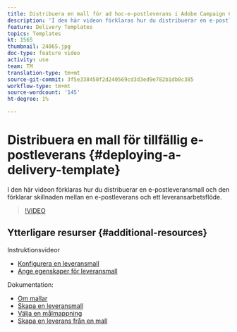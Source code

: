 ```yaml
---
title: Distribuera en mall för ad hoc-e-postleverans i Adobe Campaign Classic
description: 'I den här videon förklaras hur du distribuerar en e-postleveransmall och den förklarar skillnaden mellan en e-postleverans och ett leveransarbetsflöde. '
feature: Delivery Templates
topics: Templates
kt: 1565
thumbnail: 24065.jpg
doc-type: feature video
activity: use
team: TM
translation-type: tm+mt
source-git-commit: 3f5e338450f2d240569cd3d3ed9e782b1db0c385
workflow-type: tm+mt
source-wordcount: '145'
ht-degree: 1%

---
```



# Distribuera en mall för tillfällig e-postleverans {#deploying-a-delivery-template}

I den här videon förklaras hur du distribuerar en e-postleveransmall och den förklarar skillnaden mellan en e-postleverans och ett leveransarbetsflöde.

>[!VIDEO](https://video.tv.adobe.com/v/24065?quality=12)

## Ytterligare resurser {#additional-resources}

Instruktionsvideor
* [Konfigurera en leveransmall](/help/acc/sending-messages/using-delivery-templates/configuring-a-delivery-template.md)
* [Ange egenskaper för leveransmall](/help/acc/sending-messages/using-delivery-templates/setting-delivery-template-properties.md)

Dokumentation:

* [Om mallar](https://docs.campaign.adobe.com/doc/AC/en/DLV_Using_delivery_templates_About_templates.html)
* [Skapa en leveransmall](https://docs.campaign.adobe.com/doc/AC/en/DLV_Using_delivery_templates_Creating_a_delivery_template.html)
* [Välja en målmappning](https://docs.campaign.adobe.com/doc/AC/en/DLV_Using_delivery_templates_Selecting_a_target_mapping.html)
* [Skapa en leverans från en mall](https://docs.campaign.adobe.com/doc/AC/en/DLV_Using_delivery_templates_Creating_a_delivery_from_a_template.html)
